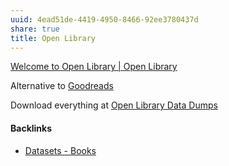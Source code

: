```yaml
---
uuid: 4ead51de-4419-4950-8466-92ee3780437d
share: true
title: Open Library
---
```

[Welcome to Open Library | Open Library](https://openlibrary.org/)

Alternative to [Goodreads](/24837821-abf9-4a79-8e11-f39d399b4a59)

Download everything at [Open Library Data Dumps](https://openlibrary.org/developers/dumps)

#### Backlinks

* [Datasets - Books](/a1498ef7-79af-4358-8a69-c2e546a1222f)